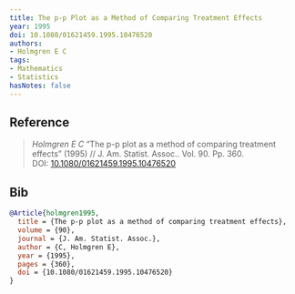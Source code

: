 ```yaml
---
title: The p-p Plot as a Method of Comparing Treatment Effects
year: 1995
doi: 10.1080/01621459.1995.10476520
authors:
- Holmgren E C
tags:
- Mathematics
- Statistics
hasNotes: false
---
```


## Reference

> <i>Holmgren E C</i> “The p-p plot as a method of comparing treatment effects” (1995) // J. Am. Statist. Assoc.. Vol.&nbsp;90. Pp.&nbsp;360. DOI:&nbsp;<a href='https://doi.org/10.1080/01621459.1995.10476520'>10.1080/01621459.1995.10476520</a>

## Bib

```bib
@Article{holmgren1995,
  title = {The p-p plot as a method of comparing treatment effects},
  volume = {90},
  journal = {J. Am. Statist. Assoc.},
  author = {C, Holmgren E},
  year = {1995},
  pages = {360},
  doi = {10.1080/01621459.1995.10476520}
}
```

